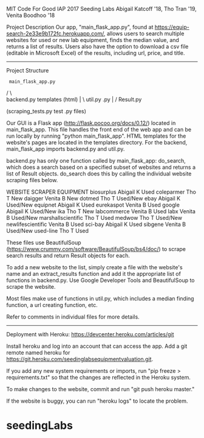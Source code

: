 MIT Code For Good IAP 2017
Seeding Labs
Abigail Katcoff '18, Tho Tran '19, Venita Boodhoo '18

Project Description
Our app, "main_flask_app.py", found at https://equip-search-2e33e9b172fc.herokuapp.com/, allows users to search multiple websites for used or new lab equipment, finds the median value, and returns a list of results. Users also have the option to download a csv file (editable in Microsoft Excel) of the results, including url, price, and title.
_________________________________________________________________
Project Structure

     main_flask_app.py
   /               \            
backend.py         templates (html)
   |      \ 
util.py   <website>.py
   |       /
   Result.py

(scraping_tests.py test <website>.py files)

Our GUI is a Flask app (http://flask.pocoo.org/docs/0.12/) located in main_flask_app. This file handles the front end of the web app and can be run locally by running "python main_flask_app". HTML templates for the website's pages are located in the templates directory. For the backend, main_flask_app imports backend.py and util.py. 

backend.py has only one function called by main_flask_app: do_search, which does a search based on a specified subset of websites and returns a list of Result objects. do_search does this by calling the individual website scraping files below.


WEBSITE                      SCRAPER                   EQUIPMENT
biosurplus                   Abigail K                   Used
coleparmer                   Tho T                       New
daigger                      Venita B                    New
dotmed                       Tho T                     Used/New
ebay                         Abigail K                 Used/New
equipnet                     Abigail K                   Used
eurekaspot                   Venita B                    Used
google                       Abigail K                 Used/New
ika                          Tho T                       New
labcommerce                  Venita B                    Used
labx                         Venita B                  Used/New
marshallscientific           Tho T                       Used
medwow                       Tho T                     Used/New
newlifescientific            Venita B                    Used
sci-bay                      Abigail K                   Used
sibgene                      Venita B                  Used/New
used-line                    Tho T                       Used

These files use BeautifulSoup (https://www.crummy.com/software/BeautifulSoup/bs4/doc/) to scrape search results and return Result objects for each. 

To add a new website to the list, simply create a file with the website's name and an extract_results function and add it the appropriate list of functions in backend.py. Use Google Developer Tools and BeautifulSoup to scrape the website. 

Most files make use of functions in util.py, which includes a median finding function, a url creating function, etc.

Refer to comments in individual files for more details. 
_________________________________________________________________
Deployment with Heroku: https://devcenter.heroku.com/articles/git

Install heroku and log into an account that can access the app. Add a git remote named heroku for https://git.heroku.com/seedinglabsequipmentvaluation.git. 

If you add any new system requirements or imports, run "pip freeze > requirements.txt" so that the changes are reflected in the Heroku system.

To make changes to the website, commit and run "git push heroku master."

If the website is buggy, you can run "heroku logs" to locate the problem.
# seedingLabs
